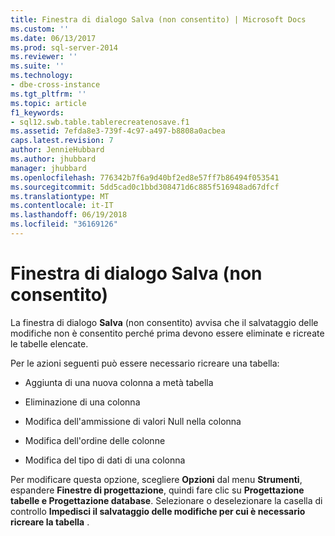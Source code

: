 ```yaml
---
title: Finestra di dialogo Salva (non consentito) | Microsoft Docs
ms.custom: ''
ms.date: 06/13/2017
ms.prod: sql-server-2014
ms.reviewer: ''
ms.suite: ''
ms.technology:
- dbe-cross-instance
ms.tgt_pltfrm: ''
ms.topic: article
f1_keywords:
- sql12.swb.table.tablerecreatenosave.f1
ms.assetid: 7efda8e3-739f-4c97-a497-b8808a0acbea
caps.latest.revision: 7
author: JennieHubbard
ms.author: jhubbard
manager: jhubbard
ms.openlocfilehash: 776342b7f6a9d40bf2ed8e57ff7b86494f053541
ms.sourcegitcommit: 5dd5cad0c1bbd308471d6c885f516948ad67dfcf
ms.translationtype: MT
ms.contentlocale: it-IT
ms.lasthandoff: 06/19/2018
ms.locfileid: "36169126"
---
```

# <a name="save-not-permitted-dialog-box"></a>Finestra di dialogo Salva (non consentito)
  La finestra di dialogo **Salva** (non consentito) avvisa che il salvataggio delle modifiche non è consentito perché prima devono essere eliminate e ricreate le tabelle elencate.  
  
 Per le azioni seguenti può essere necessario ricreare una tabella:  
  
-   Aggiunta di una nuova colonna a metà tabella  
  
-   Eliminazione di una colonna  
  
-   Modifica dell'ammissione di valori Null nella colonna  
  
-   Modifica dell'ordine delle colonne  
  
-   Modifica del tipo di dati di una colonna  
  
 Per modificare questa opzione, scegliere **Opzioni** dal menu **Strumenti**, espandere **Finestre di progettazione**, quindi fare clic su **Progettazione tabelle e Progettazione database**. Selezionare o deselezionare la casella di controllo **Impedisci il salvataggio delle modifiche per cui è necessario ricreare la tabella** .  
  
  
